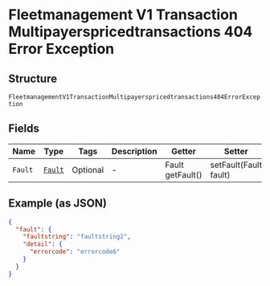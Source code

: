 
# Fleetmanagement V1 Transaction Multipayerspricedtransactions 404 Error Exception

## Structure

`FleetmanagementV1TransactionMultipayerspricedtransactions404ErrorException`

## Fields

| Name | Type | Tags | Description | Getter | Setter |
|  --- | --- | --- | --- | --- | --- |
| `Fault` | [`Fault`](../../doc/models/fault.md) | Optional | - | Fault getFault() | setFault(Fault fault) |

## Example (as JSON)

```json
{
  "fault": {
    "faultstring": "faultstring2",
    "detail": {
      "errorcode": "errorcode6"
    }
  }
}
```

